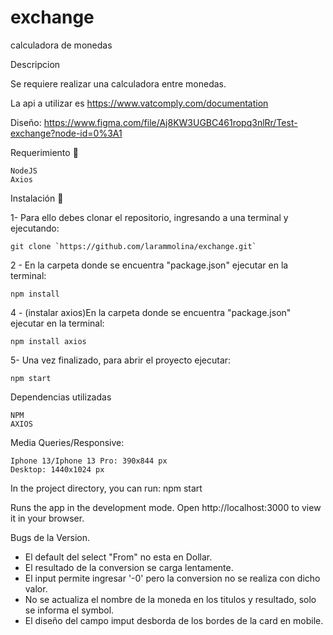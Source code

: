 # exchange
calculadora de monedas

Descripcion

Se requiere realizar una calculadora entre monedas.

La api a utilizar es https://www.vatcomply.com/documentation

Diseño: https://www.figma.com/file/Aj8KW3UGBC461ropq3nlRr/Test-exchange?node-id=0%3A1

Requerimiento 🔧

    NodeJS 
    Axios

Instalación 🔧

1- Para ello debes clonar el repositorio, ingresando a una terminal y ejecutando:

    git clone `https://github.com/larammolina/exchange.git`

2 - En la carpeta donde se encuentra "package.json" ejecutar en la terminal:

    npm install


4 - (instalar axios)En la carpeta donde se encuentra "package.json" ejecutar en la terminal:

    npm install axios

5- Una vez finalizado, para abrir el proyecto ejecutar:

    npm start

Dependencias utilizadas

    NPM
    AXIOS

Media Queries/Responsive:

    Iphone 13/Iphone 13 Pro: 390x844 px
    Desktop: 1440x1024 px



In the project directory, you can run:
npm start

Runs the app in the development mode.
Open http://localhost:3000 to view it in your browser.

Bugs de la Version.

  * El default del select "From" no esta en Dollar.
  * El resultado de la conversion se carga lentamente.
  * El input permite ingresar '-0' pero la conversion no se realiza con dicho valor.
  * No se actualiza el nombre de la moneda en los titulos y resultado, solo se informa el symbol.
  * El diseño del campo imput desborda de los bordes de la card en mobile.

